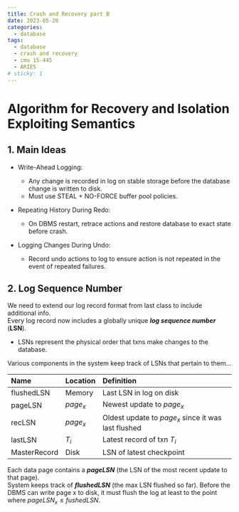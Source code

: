 ```yaml
---
title: Crash and Recovery part B
date: 2023-05-20
categories:
  - database
tags:
  - database
  - crash and recovery
  - cmu 15-445
  - ARIES
# sticky: 1
---
```

# Algorithm for Recovery and Isolation Exploiting Semantics
## 1. Main Ideas
* Write-Ahead Logging:  
  * Any change is recorded in log on stable storage before the
database change is written to disk.
  * Must use STEAL + NO-FORCE buffer pool policies.  
  
* Repeating History During Redo:  
  * On DBMS restart, retrace actions and restore database to
exact state before crash.
* Logging Changes During Undo:
  * Record undo actions to log to ensure action is not
repeated in the event of repeated failures.
## 2. Log Sequence Number
We need to extend our log record format from last class to include additional info.  
Every log record now includes a globally unique
***log sequence number*** (**LSN**).   
* LSNs represent the physical order that txns make changes
to the database.  

Various components in the system keep track of
LSNs that pertain to them…  

|Name| Location | Definition |
|:-|:-|:-|
|flushedLSN| Memory | Last LSN in log on disk|
|pageLSN| $page_x$| Newest update to $page_x$|
|recLSN| $page_x$| Oldest update to $page_x$ since it was last flushed|
|lastLSN| $T_i$| Latest record of txn $T_i$|
|MasterRecord| Disk| LSN of latest checkpoint|

Each data page contains a ***pageLSN*** (the LSN of the most recent update to that page).  
System keeps track of ***flushedLSN*** (the max LSN flushed so far).
Before the DBMS can write page x to disk, it must flush the log at least to the point where $pageLSN_x\le fushedLSN$.



